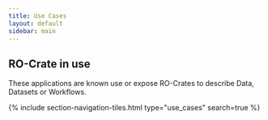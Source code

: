 ```yaml
---
title: Use Cases
layout: default
sidebar: main
---
```

## RO-Crate in use
These applications are known use or expose RO-Crates to describe Data, Datasets or Workflows.

{% include section-navigation-tiles.html type="use_cases" search=true %}